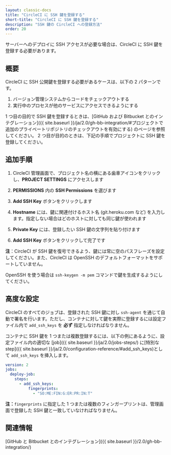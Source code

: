 ```yaml
---
layout: classic-docs
title: "CircleCI に SSH 鍵を登録する"
short-title: "CircleCI に SSH 鍵を登録する"
description: "SSH 鍵の CircleCI への登録方法"
order: 20
---
```


サーバーへのデプロイに SSH アクセスが必要な場合は、CircleCI に SSH 鍵を登録する必要があります。

## 概要

CircleCI に SSH 公開鍵を登録する必要があるケースは、以下の 2 パターンです。

1. バージョン管理システムからコードをチェックアウトする
2. 実行中のプロセスが他のサービスにアクセスできるようにする

1 つ目の目的で SSH 鍵を登録するときは、[GitHub および Bitbucket とのインテグレーション]({{ site.baseurl }}/ja/2.0/gh-bb-integration/#プロジェクトで追加のプライベートリポジトリのチェックアウトを有効にする) のページを参照してください。 2 つ目が目的のときは、下記の手順でプロジェクトに SSH 鍵を登録してください。

## 追加手順

1. CircleCI 管理画面で、プロジェクト名の横にある歯車アイコンをクリックし、**PROJECT SETTINGS** にアクセスします

2. **PERMISSIONS** 内の **SSH Permissions** を選びます

3. **Add SSH Key** ボタンをクリックします

4. **Hostname** には、鍵に関連付けるホスト名 (git.heroku.com など) を入力します。指定しない場合はどのホストに対しても同じ鍵が使われます

5. **Private Key** には、登録したい SSH 鍵の文字列を貼り付けます

6. **Add SSH Key** ボタンをクリックして完了です

**注**：CircleCI が SSH 鍵を復号できるよう、鍵には常に空のパスフレーズを設定してください。また、CircleCI は OpenSSH のデフォルトフォーマットをサポートしていません。

OpenSSH を使う場合は `ssh-keygen -m pem` コマンドで鍵を生成するようにしてください。

## 高度な設定

CircleCI のすべてのジョブは、登録された SSH 鍵に対し `ssh-agent` を通じて自動で署名を行います。ただし、コンテナに対して鍵を実際に登録するには設定ファイル内で `add_ssh_keys` を **必ず** 指定しなければなりません。

コンテナに SSH 鍵を 1 つまたは複数登録するには、以下の例にあるように、設定ファイル内の適切な [job]({{ site.baseurl }}/ja/2.0/jobs-steps/) に[特別な step]({{ site.baseurl }}/ja/2.0/configuration-reference/#add_ssh_keys)として `add_ssh_keys` を挿入します。

```yaml
version: 2
jobs:
  deploy-job:
    steps:
      - add_ssh_keys:
          fingerprints:
            - "SO:ME:FIN:G:ER:PR:IN:T"
```

**注：**` fingerprints ` に指定した 1 つまたは複数のフィンガープリントは、管理画面で登録した SSH 鍵と一致していなければなりません。

## 関連情報

[GitHub と Bitbucket とのインテグレーション]({{ site.baseurl }}/2.0/gh-bb-integration/)
